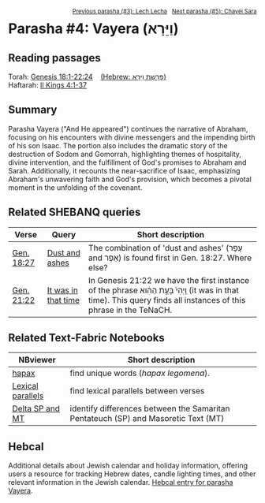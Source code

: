 <span style="float: right;"><sup><a href="../03%20-%20Lech%20Lecha">Previous parasha (#3): Lech Lecha</a> &nbsp;&nbsp;<a href="../05%20-%20Chayei%20Sarah">Next parasha (#5): Chayei Sara</a></sup></span>
# Parasha #4: Vayera (וַיֵּרָא) <a name="start"></a> 

## Reading passages

Torah: <a href="https://www.stepbible.org/?q=version=NASB2020|reference=Gen.18:1-22:24&options=HNVUG" target="_blank">Genesis 18:1-22:24</a> &nbsp;&nbsp; <a href="https://tikkun.io/#/p/vayera" target="_blank">(Hebrew: פָּרָשַׁת וַיֵּרָא)</a><br>
Haftarah: <a href="https://www.stepbible.org/?q=version=NASB2020|reference=2Kgs.4:1-37&options=HNVUG" target="_blank">II Kings 4:1-37</a>

## Summary

Parasha Vayera ("And He appeared") continues the narrative of Abraham, focusing on his encounters with divine messengers and the impending birth of his son Isaac. The portion also includes the dramatic story of the destruction of Sodom and Gomorrah, highlighting themes of hospitality, divine intervention, and the fulfillment of God's promises to Abraham and Sarah. Additionally, it recounts the near-sacrifice of Isaac, emphasizing Abraham's unwavering faith and God's provision, which becomes a pivotal moment in the unfolding of the covenant.

## Related SHEBANQ queries

Verse | Query | Short description
--- | --- | ---
<a href="https://www.stepbible.org/?q=version=NASB2020\|reference=Gen.18:27&options=HNVUG" target="_blank">Gen. 18:27 </a> | <a href="https://shebanq.ancient-data.org/hebrew/text?iid=5556&version=2021&page=1&mr=r&qw=q" target="_blank">Dust and ashes</a> | The combination of 'dust and ashes' (עָפָר and אֵפֶר) is found first in Gen. 18:27. Where else?
<a href="https://www.stepbible.org/?q=version=NASB2020\|reference=Gen.21:22&options=HNVUG" target="_blank">Gen. 21:22</a> | <a href="https://shebanq.ancient-data.org/hebrew/text?iid=5997&version=2021&page=1&mr=r&qw=q" target="_blank">It was in that time</a> |  In Genesis 21:22 we have the first instance of the phrase וַֽיְהִי֙ בָּעֵ֣ת הַהִ֔וא (it was in that time). This query finds all instances of this phrase in the TeNaCH. 


## Related Text-Fabric Notebooks

NBviewer | Short description
---|---
<a href="https://nbviewer.org/github/tonyjurg/Parashot/blob/main/WeeklyParasha/04%20-%20Vayera/hapax.ipynb" target="_blank">hapax</a>| find unique words (*hapax legomena*).
<a href="https://nbviewer.org/github/tonyjurg/Parashot/blob/main/WeeklyParasha/04%20-%20Vayera/lexical_parallels.ipynb" target="_blank">Lexical parallels</a>| find lexical parallels between verses
<a href="https://nbviewer.org/github/tonyjurg/Parashot/blob/main/WeeklyParasha/04%20-%20Vayera/delta_mt_and_sp.ipynb" target="_blank">Delta SP and MT</a>| identify differences between the Samaritan Pentateuch (SP) and Masoretic Text (MT)

## Hebcal

Additional details about Jewish calendar and holiday information, offering users a resource for tracking Hebrew dates, candle lighting times, and other relevant information in the Jewish calendar. <a href="https://www.hebcal.com/sedrot/vayera" target="_blank">Hebcal entry for parasha Vayera</a>.
